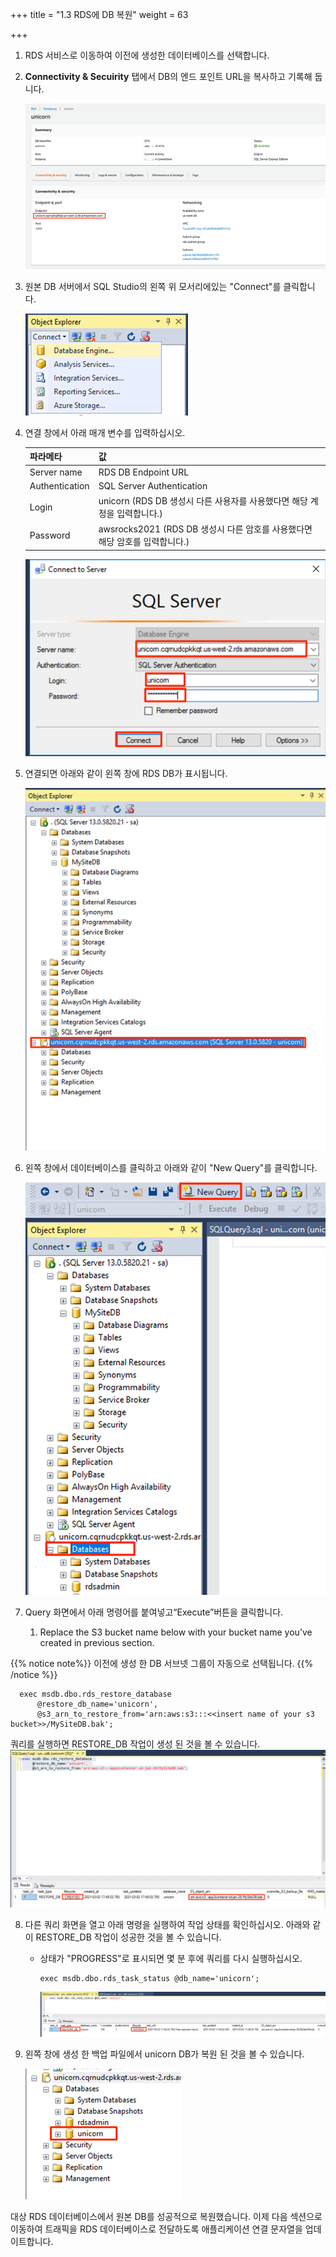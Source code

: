 +++
title = "1.3 RDS에 DB 복원"
weight = 63

+++
1. RDS 서비스로 이동하여 이전에 생성한 데이터베이스를 선택합니다.

2. **Connectivity & Secuirity** 탭에서 DB의 엔드 포인트 URL을 복사하고 기록해 둡니다.

   ![referencedimage](images/net-create-db-5.ko.png)

3. 원본 DB 서버에서 SQL Studio의 왼쪽 위 모서리에있는 "Connect"를 클릭합니다.

   ![referencedimage](images/net-restore-1.ko.png)

4. 연결 창에서 아래 매개 변수를 입력하십시오.

   | 파라메타       | 값                                                           |
   | :------------- | :----------------------------------------------------------- |
   | Server name    | RDS DB Endpoint URL                                          |
   | Authentication | SQL Server Authentication                                    |
   | Login          | unicorn (RDS DB 생성시 다른 사용자를 사용했다면 해당 계정을 입력합니다.) |
   | Password       | awsrocks2021 (RDS DB 생성시 다른 암호를 사용했다면 해당 암호를 입력합니다.) |

   ![referencedimage](images/net-restore-2.ko.png)

5. 연결되면 아래와 같이 왼쪽 창에 RDS DB가 표시됩니다.

   ![referencedimage](images/net-restore-3.ko.png)

6. 왼쪽 창에서 데이터베이스를 클릭하고 아래와 같이 "New Query"를 클릭합니다.

   ![referencedimage](images/net-restore-8.ko.png)

   

7. Query 화면에서 아래 명령어를 붙여넣고“Execute”버튼을 클릭합니다.

   1. Replace the S3 bucket name below with your bucket name you’ve created in previous section.

{{% notice note%}}
이전에 생성 한 DB 서브넷 그룹이 자동으로 선택됩니다.
{{% /notice %}}
      

      exec msdb.dbo.rds_restore_database
          @restore_db_name='unicorn',
          @s3_arn_to_restore_from='arn:aws:s3:::<<insert name of your s3 bucket>>/MySiteDB.bak';


쿼리를 실행하면 RESTORE_DB 작업이 생성 된 것을 볼 수 있습니다.
![referencedimage](images/net-restore-4.ko.png)
      
      

8. 다른 쿼리 화면을 열고 아래 명령을 실행하여 작업 상태를 확인하십시오. 아래와 같이 RESTORE_DB 작업이 성공한 것을 볼 수 있습니다.

   - 상태가 "PROGRESS"로 표시되면 몇 분 후에 쿼리를 다시 실행하십시오.

      ```
      exec msdb.dbo.rds_task_status @db_name='unicorn';
      ```

      ![referencedimage](images/net-restore-5.ko.png)
   
9. 왼쪽 창에 생성 한 백업 파일에서 unicorn DB가 복원 된 것을 볼 수 있습니다.
   
   ![referencedimage](images/net-restore-6.ko.png)

대상 RDS 데이터베이스에서 원본 DB를 성공적으로 복원했습니다. 이제 다음 섹션으로 이동하여 트래픽을 RDS 데이터베이스로 전달하도록 애플리케이션 연결 문자열을 업데이트합니다.
